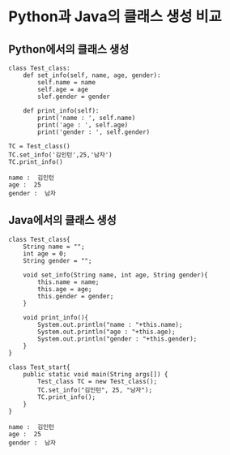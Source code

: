 #  Python과 Java의 클래스 생성 비교
## Python에서의 클래스 생성
<pre><code>class Test_class:
    def set_info(self, name, age, gender):
        self.name = name
        self.age = age
        slef.gender = gender
    
    def print_info(self):
        print('name : ', self.name)
        print('age : ', self.age)
        print('gender : ', self.gender)
</code></pre>

<pre><code>TC = Test_class()
TC.set_info('김인턴',25,'남자')
TC.print_info()
</code></pre>

<pre><code>name :  김인턴
age :  25
gender :  남자
</code></pre>

## Java에서의 클래스 생성

<pre><code>class Test_class{
    String name = "";
    int age = 0;
    String gender = "";
    
    void set_info(String name, int age, String gender){
        this.name = name;
        this.age = age;
        this.gender = gender;
    }
    
    void print_info(){
        System.out.println("name : "+this.name);
        System.out.println("age : "+this.age);
        System.out.println("gender : "+this.gender);
    }
}
</code></pre>
<pre><code>class Test_start{
	public static void main(String args[]) {
		Test_class TC = new Test_class();
		TC.set_info("김인턴", 25, "남자");
		TC.print_info();
	}
}
</code></pre>

<pre><code>name :  김인턴
age :  25
gender :  남자
</code></pre>
